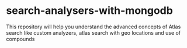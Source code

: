 # search-analysers-with-mongodb
This repository will help you understand the advanced concepts of Atlas search like custom analyzers, atlas search with geo locations and use of compounds
